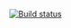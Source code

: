 [![Build status](https://ci.appveyor.com/api/projects/status/et2kaa5rt22yks53?svg=true)](https://ci.appveyor.com/project/danilka5984ka/carddeliveryorder)